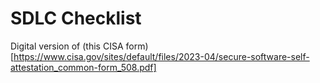 # SDLC Checklist
Digital version of (this CISA form)[https://www.cisa.gov/sites/default/files/2023-04/secure-software-self-attestation_common-form_508.pdf]